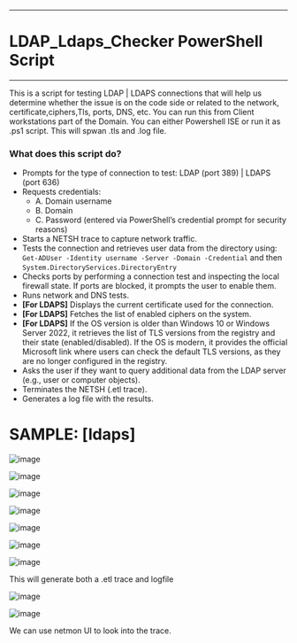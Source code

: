 ************************************************
# **LDAP_Ldaps_Checker PowerShell Script**
************************************************

This is a script for testing LDAP | LDAPS connections that will help us determine whether the issue is on the code side or related to the network, certificate,ciphers,Tls, ports, DNS, etc.
You can run this from Client workstations part of the Domain. You can either Powershell ISE or run it as .ps1 script. This will spwan .tls and .log file.


### What does this script do?

- Prompts for the type of connection to test: LDAP (port 389) | LDAPS (port 636)
- Requests credentials:
  - A. Domain username
  - B. Domain
  - C. Password (entered via PowerShell’s credential prompt for security reasons)
- Starts a NETSH trace to capture network traffic.
- Tests the connection and retrieves user data from the directory using: `Get-ADUser -Identity username -Server -Domain -Credential` and then `System.DirectoryServices.DirectoryEntry`
- Checks ports by performing a connection test and inspecting the local firewall state. If ports are blocked, it prompts the user to enable them.
- Runs network and DNS tests.
- **[For LDAPS]** Displays the current certificate used for the connection.
- **[For LDAPS]** Fetches the list of enabled ciphers on the system.
- **[For LDAPS]** If the OS version is older than Windows 10 or Windows Server 2022, it retrieves the list of TLS versions from the registry and their state (enabled/disabled). If the OS is modern, it provides the official Microsoft link where users can check the default TLS versions, as they are no longer configured in the registry.
- Asks the user if they want to query additional data from the LDAP server (e.g., user or computer objects).
- Terminates the NETSH (.etl trace).
- Generates a log file with the results.



# **SAMPLE: [ldaps]**


![image](https://github.com/user-attachments/assets/8fffac6f-aab3-42ab-8a2c-331d5c64c0db)


![image](https://github.com/user-attachments/assets/ca8fd607-04a1-48d0-8fe6-4a7b29f28b33)


![image](https://github.com/user-attachments/assets/0539b906-4877-4125-8971-8a6658faabf0)


![image](https://github.com/user-attachments/assets/d05de318-da5a-4878-a232-24ba1a55f860)

![image](https://github.com/user-attachments/assets/070639d6-6327-4ef2-b3dd-3f5eb6bbb8ed)

![image](https://github.com/user-attachments/assets/36583777-8e0f-4e1f-bf5e-33006423e1d8)

![image](https://github.com/user-attachments/assets/f0ba727a-bab9-4abe-8f68-320a89bae128)


This will  generate both a .etl trace and logfile 

![image](https://github.com/user-attachments/assets/2cd0d1a1-76d7-4256-8b9c-f862a9882c3f)

![image](https://github.com/user-attachments/assets/0743137e-b334-4160-952e-33cc8122a64b)

We can use netmon UI to look into the trace.







